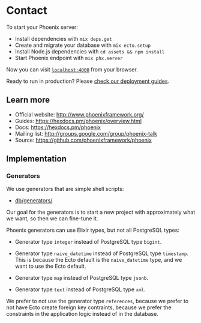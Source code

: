 # Contact

To start your Phoenix server:

  * Install dependencies with `mix deps.get`
  * Create and migrate your database with `mix ecto.setup`
  * Install Node.js dependencies with `cd assets && npm install`
  * Start Phoenix endpoint with `mix phx.server`

Now you can visit [`localhost:4000`](http://localhost:4000) from your browser.

Ready to run in production? Please [check our deployment guides](https://hexdocs.pm/phoenix/deployment.html).

## Learn more

  * Official website: http://www.phoenixframework.org/
  * Guides: https://hexdocs.pm/phoenix/overview.html
  * Docs: https://hexdocs.pm/phoenix
  * Mailing list: http://groups.google.com/group/phoenix-talk
  * Source: https://github.com/phoenixframework/phoenix


## Implementation


### Generators

We use generators that are simple shell scripts:

* [db/generators/](db/generataors/)

Our goal for the generators is to start a new project with approximately what we want, so then we can fine-tune it.

Phoenix generators can use Elixir types, but not all PostgreSQL types:
  
* Generator type `integer` instead of PostgreSQL type `bigint`.

* Generator type `naive_datetime` instead of PostgreSQL type `timestamp`. This is because the Ecto default is the `naive_datetime` type, and we want to use the Ecto default.

* Generator type `map` instead of PostgreSQL type `jsonb`.

* Generator type `text` instead of PostgreSQL type `xml`.

We prefer to not use the generator type `references`, because we prefer to not have Ecto create foreign key contraints, because we prefer the constraints in the application logic instead of in the database.

